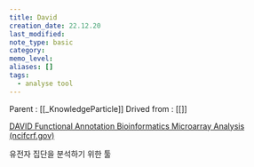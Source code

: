 ```yaml
---
title: David
creation_date: 22.12.20
last_modified: 
note_type: basic
category: 
memo_level: 
aliases: []
tags:
  - analyse tool
---
```


Parent : [[_KnowledgeParticle]]
Drived from : [[]]

[DAVID Functional Annotation Bioinformatics Microarray Analysis (ncifcrf.gov)](https://david.ncifcrf.gov/home.jsp)

유전자 집단을 분석하기 위한 툴